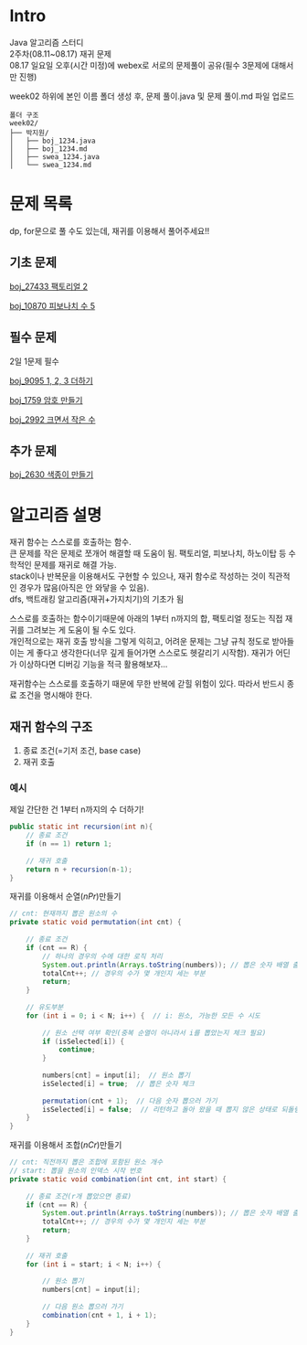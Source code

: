 # Intro
Java 알고리즘 스터디\
2주차(08.11~08.17) 재귀 문제\
08.17 일요일 오후(시간 미정)에 webex로 서로의 문제풀이 공유(필수 3문제에 대해서만 진행)

week02 하위에 본인 이름 폴더 생성 후, 문제 풀이.java 및 문제 풀이.md 파일 업로드
```
폴더 구조
week02/
├── 박지원/
│   ├── boj_1234.java
│   ├── boj_1234.md
│   ├── swea_1234.java
│   └── swea_1234.md
```

# 문제 목록
dp, for문으로 풀 수도 있는데, 재귀를 이용해서 풀어주세요!!

## 기초 문제
[boj_27433 팩토리얼 2](https://www.acmicpc.net/problem/27433)

[boj_10870 피보나치 수 5](https://www.acmicpc.net/problem/10870)

## 필수 문제
2일 1문제 필수

[boj_9095 1, 2, 3 더하기](https://www.acmicpc.net/problem/9095)

[boj_1759 암호 만들기](https://www.acmicpc.net/problem/1759)

[boj_2992 크면서 작은 수](https://www.acmicpc.net/problem/2992)

## 추가 문제
[boj_2630 색종이 만들기](https://www.acmicpc.net/problem/2630)

# 알고리즘 설명
재귀 함수는 스스로를 호출하는 함수.\
큰 문제를 작은 문제로 쪼개어 해결할 때 도움이 됨. 팩토리얼, 피보나치, 하노이탑 등 수학적인 문제를 재귀로 해결 가능.\
stack이나 반복문을 이용해서도 구현할 수 있으나, 재귀 함수로 작성하는 것이 직관적인 경우가 많음(아직은 안 와닿을 수 있음).\
dfs, 백트래킹 알고리즘(재귀+가지치기)의 기초가 됨

스스로를 호출하는 함수이기때문에 아래의 1부터 n까지의 합, 팩토리얼 정도는 직접 재귀를 그려보는 게 도움이 될 수도 있다.\
개인적으로는 재귀 호출 방식을 그렇게 익히고, 어려운 문제는 그냥 규칙 정도로 받아들이는 게 좋다고 생각한다(너무 깊게 들어가면 스스로도 헷갈리기 시작함). 재귀가 어딘가 이상하다면 디버깅 기능을 적극 활용해보자...

재귀함수는 스스로를 호출하기 때문에 무한 반복에 갇힐 위험이 있다. 따라서 반드시 종료 조건을 명시해야 한다.

## 재귀 함수의 구조
1. 종료 조건(=기저 조건, base case)
2. 재귀 호출

### 예시
제일 간단한 건 1부터 n까지의 수 더하기!
```java
public static int recursion(int n){
    // 종료 조건
    if (n == 1) return 1;
    
    // 재귀 호출
    return n + recursion(n-1);
}
```
재귀를 이용해서 순열($nPr$)만들기
```java
// cnt: 현재까지 뽑은 원소의 수
private static void permutation(int cnt) {
    
    // 종료 조건
    if (cnt == R) {
        // 하나의 경우의 수에 대한 로직 처리
        System.out.println(Arrays.toString(numbers)); // 뽑은 숫자 배열 출력
        totalCnt++; // 경우의 수가 몇 개인지 세는 부분
        return;
    }
    
    // 유도부분
    for (int i = 0; i < N; i++) {  // i: 원소, 가능한 모든 수 시도
        
        // 원소 선택 여부 확인(중복 순열이 아니라서 i를 뽑았는지 체크 필요)
        if (isSelected[i]) {
            continue;
        }
        
        numbers[cnt] = input[i];  // 원소 뽑기
        isSelected[i] = true;  // 뽑은 숫자 체크
        
        permutation(cnt + 1);  // 다음 숫자 뽑으러 가기
        isSelected[i] = false;  // 리턴하고 돌아 왔을 때 뽑지 않은 상태로 되돌림
    }
}
```
재귀를 이용해서 조합($nCr$)만들기
```java
// cnt: 직전까지 뽑은 조합에 포함된 원소 개수
// start: 뽑을 원소의 인덱스 시작 번호
private static void combination(int cnt, int start) {
    
    // 종료 조건(r개 뽑았으면 종료)
    if (cnt == R) {
        System.out.println(Arrays.toString(numbers)); // 뽑은 숫자 배열 출력
        totalCnt++; // 경우의 수가 몇 개인지 세는 부분
        return;
    }
    
    // 재귀 호출
    for (int i = start; i < N; i++) {
        
        // 원소 뽑기
        numbers[cnt] = input[i];
        
        // 다음 원소 뽑으러 가기
        combination(cnt + 1, i + 1);
    }
}
```